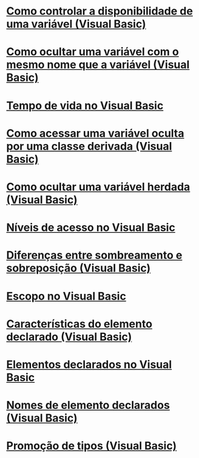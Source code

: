 # [Como controlar a disponibilidade de uma variável (Visual Basic)](how-to-control-the-availability-of-a-variable.md)
# [Como ocultar uma variável com o mesmo nome que a variável (Visual Basic)](how-to-hide-a-variable-with-the-same-name-as-your-variable.md)
# [Tempo de vida no Visual Basic](lifetime.md)
# [Como acessar uma variável oculta por uma classe derivada (Visual Basic)](how-to-access-a-variable-hidden-by-a-derived-class.md)
# [Como ocultar uma variável herdada (Visual Basic)](how-to-hide-an-inherited-variable.md)
# [Níveis de acesso no Visual Basic](access-levels.md)
# [Diferenças entre sombreamento e sobreposição (Visual Basic)](differences-between-shadowing-and-overriding.md)
# [Escopo no Visual Basic](scope.md)
# [Características do elemento declarado (Visual Basic)](declared-element-characteristics.md)
# [Elementos declarados no Visual Basic](index.md)
# [Nomes de elemento declarados (Visual Basic)](declared-element-names.md)
# [Promoção de tipos (Visual Basic)](type-promotion.md)
